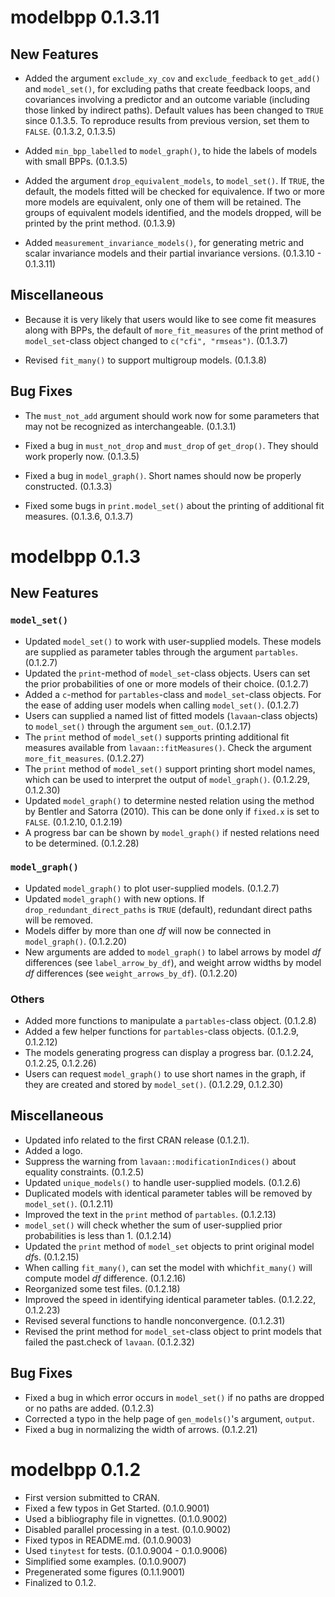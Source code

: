 # modelbpp 0.1.3.11

## New Features

- Added the argument `exclude_xy_cov`
  and `exclude_feedback` to `get_add()`
  and `model_set()`, for excluding paths
  that create feedback loops, and
  covariances involving a predictor
  and an outcome variable (including
  those linked by indirect paths).
  Default values has been changed
  to `TRUE` since 0.1.3.5. To
  reproduce results from previous version,
  set them to `FALSE`. (0.1.3.2, 0.1.3.5)

- Added `min_bpp_labelled` to
  `model_graph()`, to hide the labels
  of models with small BPPs.
  (0.1.3.5)

- Added the argument `drop_equivalent_models`,
  to `model_set()`. If `TRUE`, the
  default, the models fitted will be
  checked for equivalence. If two or
  more more models are equivalent, only
  one of them will be retained.
  The groups of equivalent models identified,
  and the models dropped, will be
  printed by the print method. (0.1.3.9)

- Added `measurement_invariance_models()`,
  for generating metric and scalar
  invariance models and their partial
  invariance versions. (0.1.3.10 - 0.1.3.11)

## Miscellaneous

- Because it is very likely that users
  would like to see come fit measures
  along with BPPs, the default of
  `more_fit_measures` of the print
  method of `model_set`-class object
  changed to `c("cfi", "rmseas")`.
  (0.1.3.7)

- Revised `fit_many()` to support
  multigroup models. (0.1.3.8)

## Bug Fixes

- The `must_not_add` argument should
  work now for some parameters that may
  not be recognized as interchangeable.
  (0.1.3.1)

- Fixed a bug in `must_not_drop` and
  `must_drop` of `get_drop()`. They
  should work properly now. (0.1.3.5)

- Fixed a bug in `model_graph()`.
  Short names should now be properly
  constructed. (0.1.3.3)

- Fixed some bugs in `print.model_set()`
  about the printing of additional fit
  measures. (0.1.3.6, 0.1.3.7)

# modelbpp 0.1.3

## New Features

### `model_set()`

- Updated `model_set()` to work with
  user-supplied models. These models
  are supplied as parameter tables
  through the argument `partables`.
  (0.1.2.7)
- Updated the `print`-method of
  `model_set`-class objects. Users can
  set the prior probabilities of one or
  more models of their choice. (0.1.2.7)
- Added a `c`-method for `partables`-class
  and `model_set`-class objects. For the
  ease of adding user models when calling
  `model_set()`. (0.1.2.7)
- Users can supplied a named list of
  fitted models (`lavaan`-class objects)
  to `model_set()` through the
  argument `sem_out`. (0.1.2.17)
- The `print` method of `model_set()`
  supports printing additional fit
  measures available from
  `lavaan::fitMeasures()`. Check the
  argument `more_fit_measures`.
  (0.1.2.27)
- The `print` method of `model_set()`
  support printing short model names,
  which can be used to interpret
  the output of `model_graph()`.
  (0.1.2.29, 0.1.2.30)
- Updated `model_graph()` to determine
  nested relation using the method
  by Bentler and Satorra (2010). This
  can be done only if `fixed.x`
  is set to `FALSE`. (0.1.2.10, 0.1.2.19)
- A progress bar can be shown by
  `model_graph()` if nested relations
  need to be determined. (0.1.2.28)

### `model_graph()`

- Updated `model_graph()` to plot
  user-supplied models. (0.1.2.7)
- Updated `model_graph()` with new options.
  If `drop_redundant_direct_paths`
  is `TRUE` (default), redundant
  direct paths will be removed.
- Models differ by more than one *df*
  will now be connected in `model_graph()`.
  (0.1.2.20)
- New arguments are added to `model_graph()`
  to label arrows by model *df*
  differences (see `label_arrow_by_df`),
  and weight arrow widths by
  model *df* differences (see
  `weight_arrows_by_df`). (0.1.2.20)

### Others

- Added more functions to manipulate
  a `partables`-class object. (0.1.2.8)
- Added a few helper functions for
  `partables`-class objects. (0.1.2.9, 0.1.2.12)
- The models generating progress can
  display a progress bar.
  (0.1.2.24, 0.1.2.25, 0.1.2.26)
- Users can request `model_graph()`
  to use short names in the
  graph, if they are created and
  stored by `model_set()`.
  (0.1.2.29, 0.1.2.30)

## Miscellaneous

- Updated info related to the first CRAN
  release (0.1.2.1).
- Added a logo.
- Suppress the warning from
  `lavaan::modificationIndices()` about
  equality constraints. (0.1.2.5)
- Updated `unique_models()` to handle
  user-supplied models. (0.1.2.6)
- Duplicated models with identical
  parameter tables
  will be removed by `model_set()`. (0.1.2.11)
- Improved the text in the `print`
  method of `partables`. (0.1.2.13)
- `model_set()` will check whether
  the sum of user-supplied prior
  probabilities is less than 1. (0.1.2.14)
- Updated the `print` method of
  `model_set` objects to print original
  model *df*s. (0.1.2.15)
- When calling `fit_many()`, can set the
  model with which`fit_many()` will compute
  model *df* difference. (0.1.2.16)
- Reorganized some test files. (0.1.2.18)
- Improved the speed in identifying
  identical parameter tables.
  (0.1.2.22, 0.1.2.23)
- Revised several functions to handle
  nonconvergence. (0.1.2.31)
- Revised the print method for
  `model_set`-class object to print
  models that failed the past.check
  of `lavaan`. (0.1.2.32)

## Bug Fixes

- Fixed a bug in which error occurs in
  `model_set()` if no paths are dropped
  or no paths are added. (0.1.2.3)
- Corrected a typo in the help page of
  `gen_models()`'s argument, `output`.
- Fixed a bug in normalizing the width
  of arrows. (0.1.2.21)

# modelbpp 0.1.2

- First version submitted to CRAN.
- Fixed a few typos in Get Started. (0.1.0.9001)
- Used a bibliography file in vignettes. (0.1.0.9002)
- Disabled parallel processing in a test. (0.1.0.9002)
- Fixed typos in README.md. (0.1.0.9003)
- Used `tinytest` for tests. (0.1.0.9004 - 0.1.0.9006)
- Simplified some examples. (0.1.0.9007)
- Pregenerated some figures (0.1.1.9001)
- Finalized to 0.1.2.